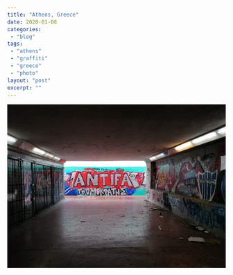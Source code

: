 ```yaml
---
title: "Athens, Greece"
date: 2020-01-08
categories: 
 - "blog"
tags: 
 - "athens"
 - "graffiti"
 - "greece"
 - "photo"
layout: "post"
excerpt: ""
---
```


![](/assets/img/2020/01/wp-1578493557664.jpg)
